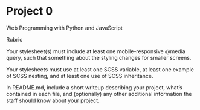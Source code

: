 # Project 0

Web Programming with Python and JavaScript


Rubric

Your stylesheet(s) must include at least one mobile-responsive @media query, such that something about the styling changes for smaller screens.

Your stylesheets must use at least one SCSS variable, at least one example of SCSS nesting, and at least one use of SCSS inheritance.

In README.md, include a short writeup describing your project, what’s contained in each file, and (optionally) any other additional information the staff should know about your project.